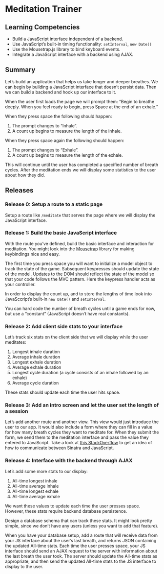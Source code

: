 # Meditation Trainer

## Learning Competencies

* Build a JavaScript interface independent of a backend.
* Use JavaScript’s built-in timing functionality: `setInterval`, `new Date()`
* Use the Mousetrap.js library to bind keyboard events.
* Integrate a JavaScript interface with a backend using AJAX.

## Summary

Let’s build an application that helps us take longer and deeper breathes. We can begin by building a JavaScript interface that
doesn’t persist data. Then we can build a backend and hook up our interface to it.

When the user first loads the page we will prompt them: “Begin to breathe deeply. When you feel ready to begin, press Space at
the end of an exhale.”

When they press space the following should happen:

1. The prompt changes to “Inhale”.
2. A count up begins to measure the length of the inhale.

When they press space again the following should happen:

1. The prompt changes to “Exhale”.
2. A count up begins to measure the length of the exhale.

This will continue until the user has completed a specified number of breath cycles.
After the meditation ends we will display some statistics to the user about how they did.

## Releases

### Release 0: Setup a route to a static page

Setup a route like `/meditate` that serves the page where we will display the JavaScript interface.

### Release 1: Build the basic JavaScript interface

With the route you’ve defined, build the basic interface and interaction for meditation.
You might look into the [Mousetrap](http://craig.is/killing/mice) library for making keybindings nice and easy.

The first time you press space you will want to initialize a model object to track the state of the game.
Subsequent keypresses should update the state of the model. Updates to the DOM should reflect the state of
the model so that your code follows the MVC pattern. Here the keypress handler acts as your controller.

In order to display the count up, and to store the lengths of time look into JavaSccript’s built-in
`new Date()` and `setInterval`.

You can hard code the number of breath cycles until a game ends for now, but use a “constant” (JavaScript doesn’t have real constants).

### Release 2: Add client side stats to your interface

Let’s track six stats on the client side that we will display while the user meditates:

1. Longest inhale duration
2. Average inhale duration
3. Longest exhale duration
4. Average exhale duration
5. Longest cycle duration (a cycle consists of an inhale followed by an exhale)
6. Average cycle duration

These stats should update each time the user hits space.

### Release 3: Add an intro screen and let the user set the length of a session

Let’s add another route and another view. This view would just introduce the user to our app. It would also include a form where
they can fill in a value for how many breath cycles they want to meditate for. When they submit the form, we send them to the
meditation interface and pass the value they entered to JavaScript. Take a look at [this StackOverflow](http://stackoverflow.com/questions/6751871/better-way-to-use-ruby-sinatra-to-pass-data-to-highcharts)
to get an idea of how to communicate between Sinatra and JavaScript.

### Release 4: Interface with the backend through AJAX

Let’s add some more stats to our display:

1. All-time longest inhale
2. All-time average inhale
3. All-time longest exhale
4. All-time average exhale

We want these values to update each time the user presses space. However, these stats require backend database persistence.

Design a database schema that can track these stats. It might look pretty simple, since we don’t have any users (unless you want
to add that feature).

When you have your database setup, add a route that will receive data from your JS interface about the user’s last breath, and returns
JSON containing the updated All-time stats. Each time the user presses space, your JS interface should send an AJAX request to the
server with information about the last breath the user took. The server should update the All-time stats as appropriate, and then
send the updated All-time stats to the JS interface to display to the user.
